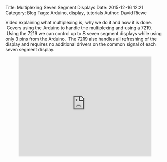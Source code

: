 Title: Multiplexing Seven Segment Displays
Date: 2015-12-16 12:21
Category: Blog
Tags: Arduino, display, tutorials
Author: David Riewe


Video explaining what multiplexing is, why we do it and how it is done.  Covers using the Arduino to handle the multiplexing and using a 7219.  Using the 7219 we can control up to 8 seven segment displays while using only 3 pins from the Arduino.  The 7219 also handles all refreshing of the display and requires no additional drivers on the common signal of each seven segment display.

<div style="text-align: center;">
<iframe allowfullscreen="" frameborder="0" height="315" src="https://www.youtube.com/embed/yGxAs3RdsuI" width="420"></iframe></div>